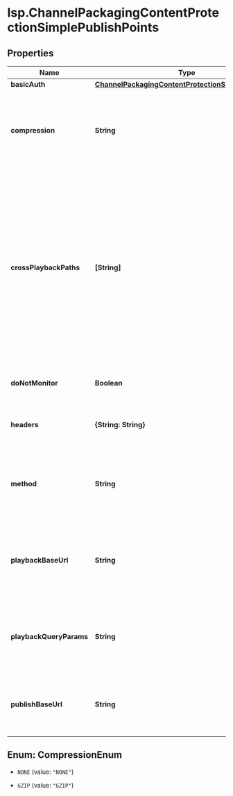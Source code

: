 # Isp.ChannelPackagingContentProtectionSimplePublishPoints

## Properties

Name | Type | Description | Notes
------------ | ------------- | ------------- | -------------
**basicAuth** | [**ChannelPackagingContentProtectionSimpleBasicAuth**](ChannelPackagingContentProtectionSimpleBasicAuth.md) |  | [optional] 
**compression** | **String** | Configures whether or not (and how) to compress manifests being published to the origin. If not specified, manifests will not be compressed. | [optional] 
**crossPlaybackPaths** | **[String]** | Cross Playback Paths are playback paths that reference alternative content. These playback paths could reference publish points from the same publication or a completely different encoder and packager altogether. Content published to an endpoint referenced by one of these cross playback paths MUST be of the same Manifest.Type. | [optional] 
**doNotMonitor** | **Boolean** | (Optional) Specifies if this pubpoint should not be monitored by PLM. | [optional] 
**headers** | **{String: String}** | Allows custom HTTP headers to be set via configuration for all HTTP requests. | [optional] 
**method** | **String** | Method overrides what HTTP method to specify in requests to the Publish Point. If not specified the service will default to POST. | [optional] 
**playbackBaseUrl** | **String** | The base URL where published playlists will be able to be obtained. This is often different than the publish_base_url for CDN publishing workflows. | [optional] 
**playbackQueryParams** | **String** | Specifies any query parameters that will be added to playback urls. Should not include the initial &#39;?&#39; Example: &#39;foo&#x3D;bar&amp;q&#x3D;golang&#39; | [optional] 
**publishBaseUrl** | **String** | The base URL where generated playlists will be sent/published. Each publish point requires a unique &#39;publish_base_url&#39;. | [optional] 



## Enum: CompressionEnum


* `NONE` (value: `"NONE"`)

* `GZIP` (value: `"GZIP"`)




